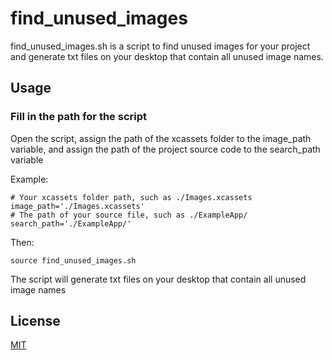 # find_unused_images

find_unused_images.sh is a script to find unused images for your project and generate txt files on your desktop that contain all unused image names.

## Usage

### Fill in the path for the script

Open the script, assign the path of the xcassets folder to the image_path variable, and assign the path of the project source code to the search_path variable

Example:
```
# Your xcassets folder path, such as ./Images.xcassets
image_path='./Images.xcassets'
# The path of your source file, such as ./ExampleApp/
search_path='./ExampleApp/'
```

Then:
```
source find_unused_images.sh
```

The script will generate txt files on your desktop that contain all unused image names

## License

[MIT](./LICENSE)

